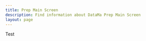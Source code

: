 ```yaml
---
title: Prep Main Screen
description: Find information about DataMa Prep Main Screen
layout: page
---
```

Test